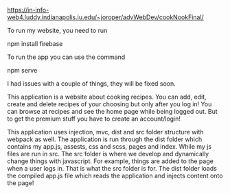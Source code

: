 https://in-info-web4.luddy.indianapolis.iu.edu/~joroper/advWebDev/cookNookFinal/

To run my website, you need to run 


npm install firebase 

To run the app you can use the command 

npm serve


I had issues with a couple of things, they will be fixed soon.

This application is a website about cooking recipes. You can add, edit, create and delete recipes of your choosing but only after you log in! You can browse at recipes and see the home page while being logged out. But to get the premium stuff you have to create an account/login!

This application uses injection, mvc, dist and src folder structure with webpack as well. The application is run through the dist folder which contains my app.js, assests, css and scss, pages and index. While my js files are run in src. The src folder is where we develop and dynamically change things with javascript. For example, things are added to the page when a user logs in. That is what the src folder is for. The dist folder loads the compiled app.js file which reads the application and injects content onto the page!
